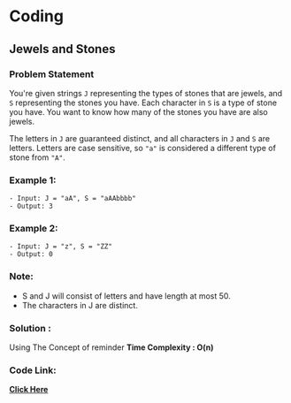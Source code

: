 # Coding
## Jewels and Stones
### Problem Statement

You're given strings `J` representing the types of stones that are jewels, and `S` representing the stones you have. 
Each character in `S` is a type of stone you have.  You want to know how many of the stones you have are also jewels.

The letters in `J` are guaranteed distinct, and all characters in `J` and `S` are letters. 
Letters are case sensitive, so `"a"` is considered a different type of stone from `"A"`.

### Example 1:

```
- Input: J = "aA", S = "aAAbbbb"
- Output: 3
```

### Example 2:

```
- Input: J = "z", S = "ZZ"
- Output: 0
```
 
### Note:

* S and J will consist of letters and have length at most 50.
* The characters in J are distinct.

 
 

### Solution :
 Using The Concept of reminder 
 **Time Complexity : O(n)** 
 
 ### Code Link:
 
 [**Click Here**](https://github.com/imgauravsin/Coding/blob/master/LEETCODE/Palindrome%20Number/Palindrome%20Number.cpp)
 
 